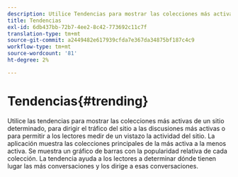 ```yaml
---
description: Utilice Tendencias para mostrar las colecciones más activas.
title: Tendencias
exl-id: 6db437bb-72b7-4ee2-8c42-773692c11c7f
translation-type: tm+mt
source-git-commit: a2449482e617939cfda7e367da34875bf187c4c9
workflow-type: tm+mt
source-wordcount: '81'
ht-degree: 2%

---
```


# Tendencias{#trending}

Utilice las tendencias para mostrar las colecciones más activas de un sitio determinado, para dirigir el tráfico del sitio a las discusiones más activas o para permitir a los lectores medir de un vistazo la actividad del sitio. La aplicación muestra las colecciones principales de la más activa a la menos activa. Se muestra un gráfico de barras con la popularidad relativa de cada colección. La tendencia ayuda a los lectores a determinar dónde tienen lugar las más conversaciones y los dirige a esas conversaciones.
